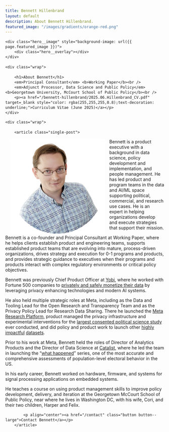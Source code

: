 ```yaml
---
title: Bennett Hillenbrand
layout: default
description: About Bennett Hillenbrand.
featured_image: "/images/gradients/orange-red.png"
---
```


<section class="hero hero--single">

	<div class="hero__image" style="background-image: url({{ page.featured_image }})">
		<div class="hero__overlay"></div>
	</div>

	<div class="wrap">

		<h1>About Bennett</h1>
		<em>Principal Consultant</em> <b>Working Paper</b><br />
		<em>Adjunct Processor, Data Science and Public Policy</em> <b>Georgetown University, McCourt School of Public Policy</b><br />
		<p><a href="/bennett-hillenbrand/2025.06.Hillenbrand_CV.pdf" target=_blank style="color: rgba(255,255,255,0.8);text-decoration: underline;">Curriculum Vitae (June 2025)</a></p>
	</div>

</section>

<section class="single">

	<div class="wrap">

		<article class="single-post">
<img style="padding: 0 15px; float: left;" src="/images/bennett-hillenbrand.png" width="300" />
Bennett is a product executive with a background in data science, policy development and implementation, and people management. He has led product and program teams in the data and AI/ML space supporting political, commercial, and research use cases. He is an expert in helping organizations develop and execute strategies that support their mission. 

Bennett is a co-founder and Principal Consultant at Working Paper, where he helps clients establish product and engineering teams, supports established product teams that are evolving into mature, process-driven organizations, drives strategy and execution for 0-1 programs and products, and provides strategic guidance to executives when their programs and products interact with complex regulatory environments or critical policy objectives.

Bennett was previously Chief Product Officer at [Yobi](https://www.yobi.ai/), where he worked with Fortune 500 companies to [privately and safely monetize their data](https://www.yobi.ai/data) by leveraging privacy enhancing technologies and modern AI systems. 

He also held multiple strategic roles at Meta, including as the Data and Tooling Lead for the Open Research and Transparency Team and as the Privacy Policy Lead for Research Data Sharing. There he launched the [Meta Research Platform](https://developers.facebook.com/docs/researcher-platform/), product managed the privacy infrastructure and experimental interventions for the [largest consented political science study](https://research.facebook.com/2020-election-research/) ever conducted, and did policy and product work to launch other [highly](https://www.nytimes.com/interactive/2022/08/01/upshot/rich-poor-friendships.html) [impactful](https://www.icpsr.umich.edu/web/ICPSR/studies/38912) [datasets](https://solomonmg.github.io/publication/messing-2020/). 

Prior to his work at Meta, Bennett held the roles of Director of Analytics Products and the Director of Data Science at [Catalist](http://catalist.us), where he led the team in launching the “[what happened](https://catalist.us/analysis/)” series, one of the most accurate and comprehensive assessments of population-level electoral behavior in the US.

In his early career, Bennett worked on hardware, firmware, and systems for signal processing applications on embedded systems. 

He teaches a course on using product management skills to improve policy development, delivery, and iteration at the Georgetown McCourt School of Public Policy, near where he lives in Washington DC, with his wife, Cori, and their two children, Harper and Felix. 
			
			<p align="center"><a href="/contact" class="button button--large">Contact Bennett</a></p>
		</article>
